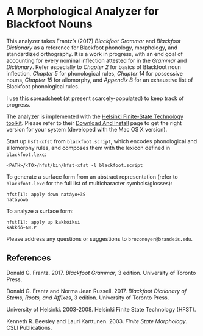 # A Morphological Analyzer for Blackfoot Nouns

This analyzer takes Frantz’s (2017) *Blackfoot Grammar* and *Blackfoot Dictionary* as a reference for Blackfoot phonology, morphology, and standardized orthography. It is a work in progress, with an end goal of accounting for every nominal inflection attested for in the *Grammar* and *Dictionary*. Refer especially to *Chapter 2* for basics of Blackfoot noun inflection, *Chapter 5* for phonological rules, *Chapter 14* for possessive nouns, *Chapter 15* for allomorphy, and *Appendix B* for an exhaustive list of Blackfoot phonological rules. 

I use [this spreadsheet](https://docs.google.com/spreadsheets/d/1ZUYgWPyn846HW9tN7N7_AP4OmyIuVX3Vj9wv7-DQWk8/edit#gid=0) (at present scarcely-populated) to keep track of progress.

The analyzer is implemented with the [Helsinki Finite-State Technology toolkit](https://github.com/hfst/hfst/wiki). Please refer to their [Download And Install](https://github.com/hfst/hfst/wiki/Download-And-Install) page to get the right version for your system (developed with the Mac OS X version).

Start up `hsft-xfst` from `blackfoot.script`, which encodes phonological and allomorphy rules, and composes them with the lexicon defined in `blackfoot.lexc`:

```<PATH>/<TO>/hfst/bin/hfst-xfst -l blackfoot.script```

To generate a surface form from an abstract representation (refer to `blackfoot.lexc` for the full list of multicharacter symbols/glosses):

```
hfst[1]: apply down natáyo+3S
natáyowa
```

To analyze a surface form:

```
hfst[1]: apply up kakkóíksi
kakkóó+AN.P
```

Please address any questions or suggestions to `brozonoyer@brandeis.edu`.

## References

Donald G. Frantz. 2017. *Blackfoot Grammar*, 3 edition. University of Toronto Press.

Donald G. Frantz and Norma Jean Russell. 2017. *Blackfoot Dictionary of Stems, Roots, and Affixes*, 3 edition. University of Toronto Press.

University of Helsinki. 2003-2008. Helsinki Finite State Technology (HFST).

Kenneth R. Beesley and Lauri Karttunen. 2003. *Finite State Morphology*. CSLI Publications.
